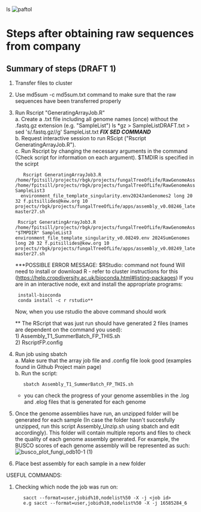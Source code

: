 ls
![paftol](https://github.com/ffrapi/RGB_KEW_PROJECTS_22-24/assets/70023430/6684715d-8963-4912-8681-a9d2c2b1f8a5)

# Steps after obtaining raw sequences from company

## Summary of steps (DRAFT 1)
1. Transfer files to cluster
2. Use md5sum -c md5sum.txt command to make sure that the raw sequences have been transferred properly
3. Run Rscript "GeneratingArrayJob.R" <br />
     a. Create a .txt file including all genome names (once) without the .fastq.gz extension (e.g. "SampleList") 
           ls *gz > SampleListDRAFT.txt > sed 's/.fastq.gz//g' SampleList.txt  _**FIX SED COMMAND**_ <br />
     b. Request interactive session to run RScipt ("Rscript GeneratingArrayJob.R").<br />
     c. Run Rscript by changing the necessary arguments in the command (Check script for information on each argument). $TMDIR is specified in the scirpt <br />
   
          Rscript GeneratingArrayJob3.R /home/fpitsill/projects/rbgk/projects/fungalTreeOfLife/RawGenomeAssembly/Input /home/fpitsill/projects/rbgk/projects/fungalTreeOfLife/RawGenomeAssembly/Output SampleList3             
         environment_file_template_singularity.env2024JanGenomes2 long 20 32 f.pitsillides@kew.org 10 projects/rbgk/projects/fungalTreeOfLife/apps/assembly_v0.08246_latest.sif master27.sh

        Rscript GeneratingArrayJob3.R /home/fpitsill/projects/rbgk/projects/fungalTreeOfLife/RawGenomeAssembly/Input "$TMPDIR" SampleList3  environment_file_template_singularity_v0.08249.env 2024SumGenomes long 20 32 f.pitsillides@kew.org 10 projects/rbgk/projects/fungalTreeOfLife/apps/assembly_v0.08249_latest.sif master27.sh

   ***POSSIBLE ERROR MESSAGE: $RStudio: command not found
            Will need to install or download R - refer to cluster instructions for this (https://help.cropdiversity.ac.uk/bioconda.html#listing-packages)
             If you are in an interactive node, exit and install the appropriate programs:

        install-bioconda
        conda install -c r rstudio**
          
   Now, when you use rstudio the above command should work

     ** The RScript that was just run should have generated 2 files (names are dependent on the command you used): <br />
          1) Assembly_T1_SummerBatch_FP_THIS.sh <br />
          2) RscriptFP.config <br />

4. Run job using sbatch <br />
     a. Make sure that the array job file and .config file look good (examples found in Github Project main page) <br />
     b. Run the script: <br />

          sbatch Assembly_T1_SummerBatch_FP_THIS.sh

     * you can check the progress of your genome assemblies in the .log and .elog files that is generated for each genome <br />

5. Once the genome assemblies have run, an unzipped folder will be generated for each sample (In case the folder hasn't succesfully unzipped, run this script Assembly_Unzip.sh using sbatch and edit accordingly). This folder will contain multiple reports and files to check the quality of each genome assembly generated. For example, the BUSCO scores of each genome assembly will be represented as such: <br />
![busco_plot_fungi_odb10-1 (1)](https://github.com/ffrapi/RGB_KEW_PROJECTS_22-24/assets/70023430/436e9f79-1151-449c-b4b7-ed6bf129f5a1)


6. Place best assembly for each sample in a new folder
   

USEFUL COMMANDS: 
1. Checking which node the job was run on:

          sacct --format=user,jobid%10,nodelist%50 -X -j <job id>
          e.g sacct --format=user,jobid%10,nodelist%50 -X -j 16585284_6
   

